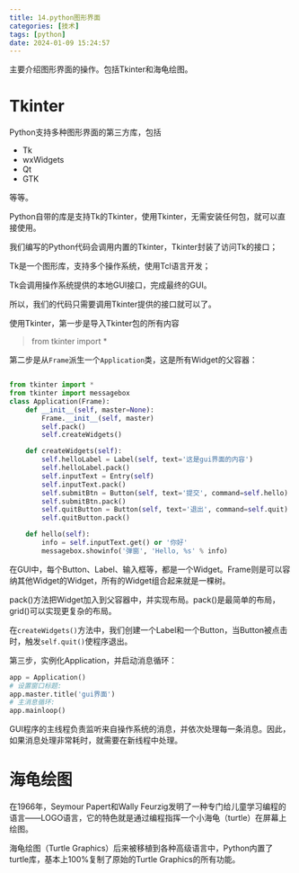 ```yaml
---
title: 14.python图形界面
categories: [技术]
tags: [python]
date: 2024-01-09 15:24:57
---
```


主要介绍图形界面的操作。包括Tkinter和海龟绘图。

<!-- more -->

# Tkinter

Python支持多种图形界面的第三方库，包括

* Tk
* wxWidgets
* Qt
* GTK

等等。

Python自带的库是支持Tk的Tkinter，使用Tkinter，无需安装任何包，就可以直接使用。

我们编写的Python代码会调用内置的Tkinter，Tkinter封装了访问Tk的接口；

Tk是一个图形库，支持多个操作系统，使用Tcl语言开发；

Tk会调用操作系统提供的本地GUI接口，完成最终的GUI。

所以，我们的代码只需要调用Tkinter提供的接口就可以了。


使用Tkinter，第一步是导入Tkinter包的所有内容

> from tkinter import *

第二步是从`Frame`派生一个`Application`类，这是所有Widget的父容器：

```python

from tkinter import *
from tkinter import messagebox
class Application(Frame):
    def __init__(self, master=None):
        Frame.__init__(self, master)
        self.pack()
        self.createWidgets()

    def createWidgets(self):
        self.helloLabel = Label(self, text='这是gui界面的内容')
        self.helloLabel.pack()
        self.inputText = Entry(self)
        self.inputText.pack()
        self.submitBtn = Button(self, text='提交', command=self.hello)
        self.submitBtn.pack()
        self.quitButton = Button(self, text='退出', command=self.quit)
        self.quitButton.pack()

    def hello(self):
        info = self.inputText.get() or '你好'
        messagebox.showinfo('弹窗', 'Hello, %s' % info)
```

在GUI中，每个Button、Label、输入框等，都是一个Widget。Frame则是可以容纳其他Widget的Widget，所有的Widget组合起来就是一棵树。

pack()方法把Widget加入到父容器中，并实现布局。pack()是最简单的布局，grid()可以实现更复杂的布局。

在`createWidgets()`方法中，我们创建一个Label和一个Button，当Button被点击时，触发`self.quit()`使程序退出。

第三步，实例化Application，并启动消息循环：

```python
app = Application()
# 设置窗口标题:
app.master.title('gui界面')
# 主消息循环:
app.mainloop()
```

GUI程序的主线程负责监听来自操作系统的消息，并依次处理每一条消息。因此，如果消息处理非常耗时，就需要在新线程中处理。

# 海龟绘图

在1966年，Seymour Papert和Wally Feurzig发明了一种专门给儿童学习编程的语言——LOGO语言，它的特色就是通过编程指挥一个小海龟（turtle）在屏幕上绘图。

海龟绘图（Turtle Graphics）后来被移植到各种高级语言中，Python内置了turtle库，基本上100%复制了原始的Turtle Graphics的所有功能。

